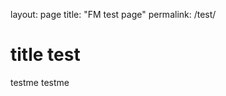 layout: page
title: "FM test page"
permalink: /test/

<div>
  <h1> title test </h1>
  
  <p>
    testme
    testme
    <p>
  
  </div>
